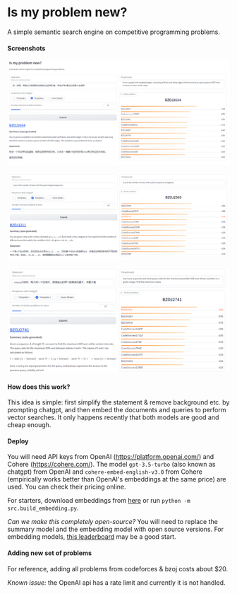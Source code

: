 # Is my problem new?
A simple semantic search engine on competitive programming problems.

#### Screenshots

![](screenshots/demo1.png)

![](screenshots/demo0.png)

![](screenshots/demo2.png)

#### How does this work?

This idea is simple: first simplify the statement & remove background etc. by prompting chatgpt, and then embed the documents and queries to perform vector searches. It only happens recently that both models are good and cheap enough.

#### Deploy

You will need API keys from OpenAI (https://platform.openai.com/) and Cohere (https://cohere.com/). The model `gpt-3.5-turbo` (also known as chatgpt) from OpenAI and `cohere-embed-english-v3.0` from Cohere (empirically works better than OpenAI's embeddings at the same price) are used. You can check their pricing online.

For starters, download embeddings from [here]() or run `python -m src.build_embedding.py`.

*Can we make this completely open-source?* You will need to replace the summary model and the embedding model with open source versions. For embedding models, [this leaderboard](https://huggingface.co/spaces/mteb/leaderboard) may be a good start.

#### Adding new set of problems



For reference, adding all problems from codeforces & bzoj costs about $20.

*Known issue:* the OpenAI api has a rate limit and currently it is not handled.
